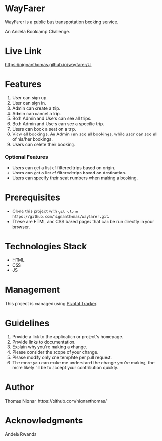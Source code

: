 # WayFarer
WayFarer is a public bus transportation booking service.

An Andela Bootcamp Challenge.

# Live Link
https://nignanthomas.github.io/wayfarer/UI

# Features
1. User can sign up.
2. User can sign in.
3. Admin can create a trip.
4. Admin can cancel a trip.
5. Both Admin and Users can see all trips.
6. Both Admin and Users can see a specific trip.
7. Users can book a seat on a trip.
8. View all bookings. An Admin can see all bookings, while user can see all of his/her
bookings.
9. Users can delete their booking.

### Optional Features
- Users can get a list of filtered trips based on origin.
- Users can get a list of filtered trips based on destination.
- Users can specify their seat numbers when making a booking.

# Prerequisites
- Clone this project with `git clone https://github.com/nignanthomas/wayfarer.git`.
- These are HTML and CSS based pages that can be run directly in your browser.

# Technologies Stack
- HTML
- CSS
- JS

# Management
This project is managed using [Pivotal Tracker](https://www.pivotaltracker.com/n/projects/2361810).

# Guidelines
1. Provide a link to the application or project's homepage.
2. Provide links to documentation.
3. Explain why you're making a change.
4. Please consider the scope of your change.
5. Please modify only one template per pull request.
6. The more you can make me understand the change you're making, the more likely I'll be to accept your contribution quickly.

# Author
Thomas Nignan  https://github.com/nignanthomas/
# Acknowledgments
Andela Rwanda
